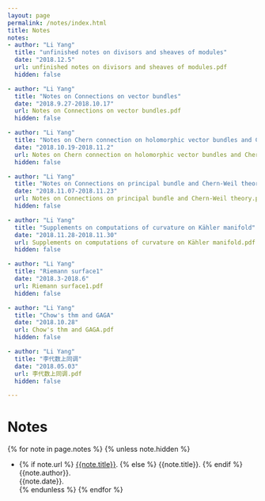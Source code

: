 ```yaml
---
layout: page
permalink: /notes/index.html
title: Notes
notes:
- author: "Li Yang"
  title: "unfinished notes on divisors and sheaves of modules"
  date: "2018.12.5"
  url: unfinished notes on divisors and sheaves of modules.pdf
  hidden: false 

- author: "Li Yang"
  title: "Notes on Connections on vector bundles"
  date: "2018.9.27-2018.10.17"
  url: Notes on Connections on vector bundles.pdf
  hidden: false 

- author: "Li Yang"
  title: "Notes on Chern connection on holomorphic vector bundles and Chern class"
  date: "2018.10.19-2018.11.2"
  url: Notes on Chern connection on holomorphic vector bundles and Chern class.pdf
  hidden: false 

- author: "Li Yang"
  title: "Notes on Connections on principal bundle and Chern-Weil theory"
  date: "2018.11.07-2018.11.23"
  url: Notes on Connections on principal bundle and Chern-Weil theory.pdf
  hidden: false 

- author: "Li Yang"
  title: "Supplements on computations of curvature on Kähler manifold"
  date: "2018.11.28-2018.11.30"
  url: Supplements on computations of curvature on Kähler manifold.pdf
  hidden: false 

- author: "Li Yang"
  title: "Riemann surface1"
  date: "2018.3-2018.6"
  url: Riemann surface1.pdf
  hidden: false 

- author: "Li Yang"
  title: "Chow's thm and GAGA"
  date: "2018.10.28"
  url: Chow's thm and GAGA.pdf
  hidden: false 

- author: "Li Yang"
  title: "李代数上同调"
  date: "2018.05.03"
  url: 李代数上同调.pdf
  hidden: false 

---
```

# Notes

{% for note in page.notes %}
{% unless note.hidden %}
  - {% if note.url %} [{{note.title}}]({{note.url}}).
    {% else %} {{note.title}}.
    {% endif %}<br>
    {{note.author}}.<br>
    {{note.date}}.<br>
{% endunless %}
{% endfor %}
